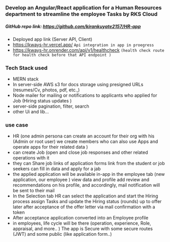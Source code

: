 ﻿### Develop an Angular/React application for a Human Resources department to streamline the employee Tasks by RKS Cloud
 
##### GitHub repo link: https://github.com/kirankuyate2157/HR-app
- Deployed app link (Server API, Client)
- https://kways-hr.vercel.app/   `Api integration in app in proegress `
- https://kways-hr.onrender.com/api/v1/healthcheck  `(health check route for health check before that API endpoint )`

### Tech Stack used
- MERN stack
-  In server-side AWS s3 for docs storage using presigned URLs (resumes/Cv, photos, pdf, etc.,)
-  Node mailer for mailing or notifications to applicants who applied for Job (Hiring status updates )
-  server-side pagination, filter, search 
-  other Ui and lib...

### use case
- HR (one admin persona can create an account for their org with his (Admin or root user) we create members who can also use Apps  and operate apps for their related data )
- can create Job (open and close job responses and other related operations with it 
- they can Share job links of application forms link from the student or job seekers can fill in data and apply for a jab
- the applied application will be available in-app in the employee tab (new application, our employee ) view data and profile add review and recommendations on his profile, and accordingly, mail notification will be sent to their mail
- In the Selection tab HR can select the application and start the Hiring process assign Tasks and update the Hiring status (rounds) up to offer later after acceptance of the offer letter via mail confirmation with a token 
- After acceptance application converted into an Employee profile 
- in employees, life cycle will be there (operation, experience, Role, appraisal, and more.. )
The app is Secure with some secure routes (JWT) and some public (like application form..)
